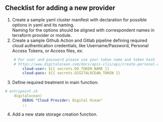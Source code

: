 ## Checklist for adding a new provider
1. Create a sample yaml cluster manifest with declaration for possible options in yaml and its naming.  
   Naming for the options should be aligned with correspondent names in terraform provider or module.
2. Create a sample Github Action and Gitlab pipeline defining required cloud authentication credentials, like Username/Password, Personal Access Tokens, or Access files, ex:
```yaml
    # For user and password please use your token name and token hash
    # https://www.digitalocean.com/docs/apis-clis/api/create-personal-access-token/
        cloud-user: ${{ secrets.DO_TOKEN_NAME }}
        cloud-pass: ${{ secrets.DIGITALOCEAN_TOKEN }}
```
3. Define required treatment in main function:
```yaml
# entrypoint.sh
    digitalocean)
        DEBUG "Cloud Provider: Digital Ocean"
        ;;
```
4. Add a new state storage creation function.

